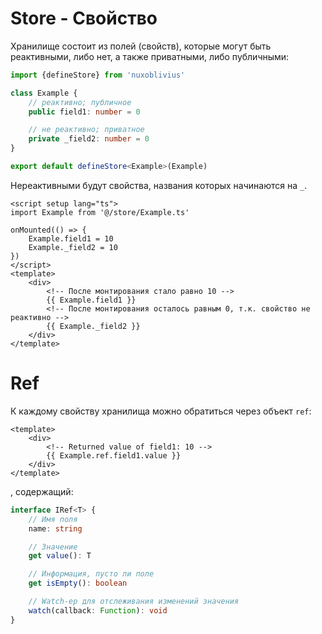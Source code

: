 # Store - Свойство

Хранилище состоит из полей (свойств), которые могут быть реактивными, либо нет, а также приватными, либо публичными:
```ts
import {defineStore} from 'nuxoblivius'

class Example {
    // реактивно; публичное
    public field1: number = 0

    // не реактивно; приватное
    private _field2: number = 0
}

export default defineStore<Example>(Example)
```

Нереактивными будут свойства, названия которых начинаются на `_`.

```vue
<script setup lang="ts">
import Example from '@/store/Example.ts'

onMounted(() => {
    Example.field1 = 10
    Example._field2 = 10
})
</script>
<template>
    <div>
        <!-- После монтирования стало равно 10 -->
        {{ Example.field1 }}
        <!-- После монтирования осталось равным 0, т.к. свойство не реактивно -->
        {{ Example._field2 }}
    </div>
</template>
```

# Ref 

К каждому свойству хранилища можно обратиться через объект `ref`:

```vue
<template>
    <div>
        <!-- Returned value of field1: 10 -->
        {{ Example.ref.field1.value }}
    </div>
</template>
```

, содержащий:
```ts
interface IRef<T> {
    // Имя поля
    name: string

    // Значение
    get value(): T

    // Информация, пусто ли поле
    get isEmpty(): boolean

    // Watch-ер для отслеживания изменений значения
    watch(callback: Function): void
}
```